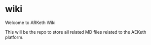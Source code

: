 # wiki
Welcome to ARKeth Wiki

This will be the repo to store all related MD files related to the AEKeth platform.